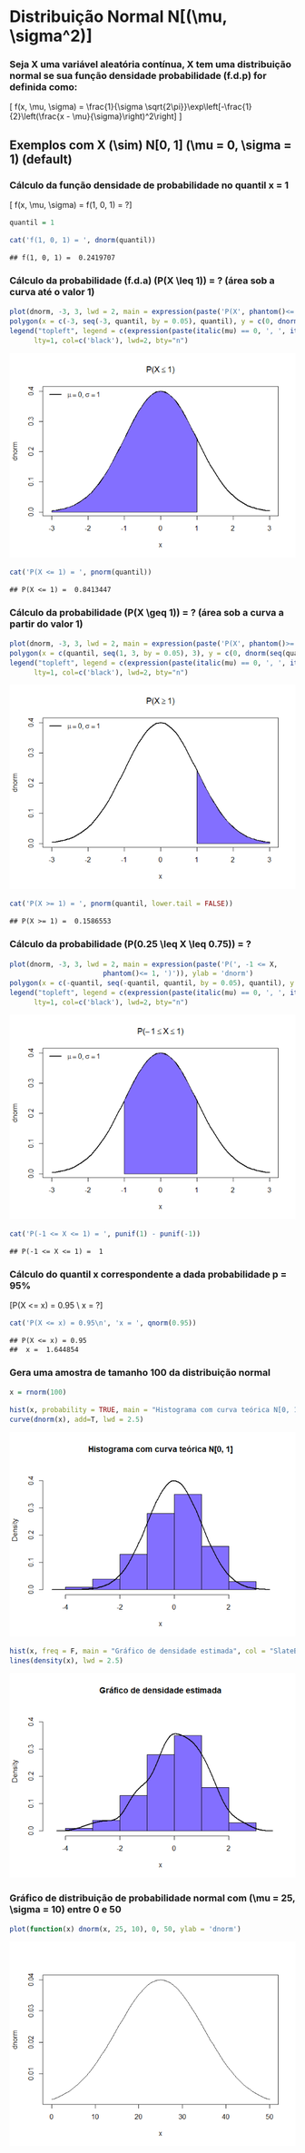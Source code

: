 Distribuição Normal N\[\(\mu, \sigma^2\)\]
================

### Seja X uma variável aleatória contínua, X tem uma distribuição normal se sua função densidade probabilidade (f.d.p) for definida como:

\[ f(x, \mu, \sigma) = \frac{1}{\sigma \sqrt{2\pi}}\exp\left[-\frac{1}{2}\left(\frac{x - \mu}{\sigma}\right)^2\right] \]

## Exemplos com X \(\sim\) N\[0, 1\] \(\mu = 0, \sigma = 1\) (default)

### Cálculo da função densidade de probabilidade no quantil x = 1

\[ f(x, \mu, \sigma) = f(1, 0, 1) = ?\]

``` r
quantil = 1
```

``` r
cat('f(1, 0, 1) = ', dnorm(quantil))
```

    ## f(1, 0, 1) =  0.2419707

### Cálculo da probabilidade (f.d.a) \(P(X \leq 1)\) = ? (área sob a curva até o valor 1)

``` r
plot(dnorm, -3, 3, lwd = 2, main = expression(paste('P(X', phantom()<= 1, ')')))
polygon(x = c(-3, seq(-3, quantil, by = 0.05), quantil), y = c(0, dnorm(seq(-3, quantil, by = 0.05)), 0), col = 'SlateBlue1')
legend("topleft", legend = c(expression(paste(italic(mu) == 0, ', ', italic(sigma) == 1))), 
      lty=1, col=c('black'), lwd=2, bty="n")
```

![](distribuicao-normal_files/figure-gfm/unnamed-chunk-3-1.png)<!-- -->

``` r
cat('P(X <= 1) = ', pnorm(quantil))
```

    ## P(X <= 1) =  0.8413447

### Cálculo da probabilidade \(P(X \geq 1)\) = ? (área sob a curva a partir do valor 1)

``` r
plot(dnorm, -3, 3, lwd = 2, main = expression(paste('P(X', phantom()>= 1, ')')))
polygon(x = c(quantil, seq(1, 3, by = 0.05), 3), y = c(0, dnorm(seq(quantil, 3, by = 0.05)), 0), col = 'SlateBlue1')
legend("topleft", legend = c(expression(paste(italic(mu) == 0, ', ', italic(sigma) == 1))), 
      lty=1, col=c('black'), lwd=2, bty="n")
```

![](distribuicao-normal_files/figure-gfm/unnamed-chunk-5-1.png)<!-- -->

``` r
cat('P(X >= 1) = ', pnorm(quantil, lower.tail = FALSE))
```

    ## P(X >= 1) =  0.1586553

### Cálculo da probabilidade \(P(0.25 \leq X \leq 0.75)\) = ?

``` r
plot(dnorm, -3, 3, lwd = 2, main = expression(paste('P(', -1 <= X,
                       phantom()<= 1, ')')), ylab = 'dnorm')
polygon(x = c(-quantil, seq(-quantil, quantil, by = 0.05), quantil), y = c(0, dnorm(seq(-quantil, quantil, by = 0.05)), 0), col = 'SlateBlue1')
legend("topleft", legend = c(expression(paste(italic(mu) == 0, ', ', italic(sigma) == 1))), 
      lty=1, col=c('black'), lwd=2, bty="n")
```

![](distribuicao-normal_files/figure-gfm/unnamed-chunk-7-1.png)<!-- -->

``` r
cat('P(-1 <= X <= 1) = ', punif(1) - punif(-1))
```

    ## P(-1 <= X <= 1) =  1

### Cálculo do quantil x correspondente a dada probabilidade p = 95%

\[P(X <= x) = 0.95 \\
     x = ?\]

``` r
cat('P(X <= x) = 0.95\n', 'x = ', qnorm(0.95))
```

    ## P(X <= x) = 0.95
    ##  x =  1.644854

### Gera uma amostra de tamanho 100 da distribuição normal

``` r
x = rnorm(100)
```

``` r
hist(x, probability = TRUE, main = "Histograma com curva teórica N[0, 1]", col = "SlateBlue1", xlim = lim.x, ylim = lim.y) 
curve(dnorm(x), add=T, lwd = 2.5)
```

![](distribuicao-normal_files/figure-gfm/unnamed-chunk-12-1.png)<!-- -->

``` r
hist(x, freq = F, main = "Gráfico de densidade estimada", col = "SlateBlue1", xlim = lim.x, ylim = lim.y)
lines(density(x), lwd = 2.5)
```

![](distribuicao-normal_files/figure-gfm/unnamed-chunk-12-2.png)<!-- -->

### Gráfico de distribuição de probabilidade normal com \(\mu = 25, \sigma = 10\) entre 0 e 50

``` r
plot(function(x) dnorm(x, 25, 10), 0, 50, ylab = 'dnorm')
```

![](distribuicao-normal_files/figure-gfm/unnamed-chunk-13-1.png)<!-- -->
